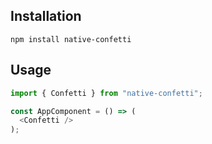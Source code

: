 ## Installation

```console
npm install native-confetti
```

## Usage

```js
import { Confetti } from "native-confetti";

const AppComponent = () => (
  <Confetti />
);
```
